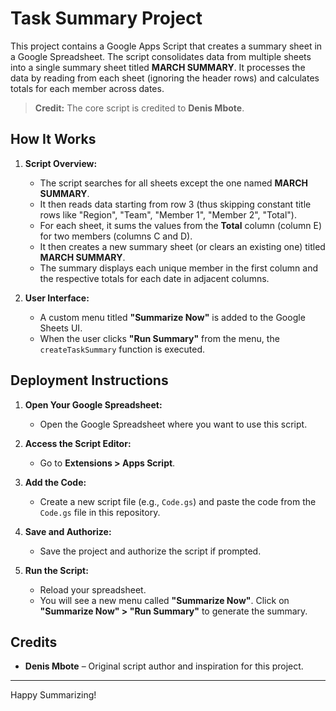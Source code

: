 # Task Summary Project

This project contains a Google Apps Script that creates a summary sheet in a Google Spreadsheet. The script consolidates data from multiple sheets into a single summary sheet titled **MARCH SUMMARY**. It processes the data by reading from each sheet (ignoring the header rows) and calculates totals for each member across dates.

> **Credit:** The core script is credited to **Denis Mbote**.

## How It Works

1. **Script Overview:**
   - The script searches for all sheets except the one named **MARCH SUMMARY**.
   - It then reads data starting from row 3 (thus skipping constant title rows like "Region", "Team", "Member 1", "Member 2", "Total").
   - For each sheet, it sums the values from the **Total** column (column E) for two members (columns C and D).
   - It then creates a new summary sheet (or clears an existing one) titled **MARCH SUMMARY**.
   - The summary displays each unique member in the first column and the respective totals for each date in adjacent columns.

2. **User Interface:**
   - A custom menu titled **"Summarize Now"** is added to the Google Sheets UI.
   - When the user clicks **"Run Summary"** from the menu, the `createTaskSummary` function is executed.

## Deployment Instructions

1. **Open Your Google Spreadsheet:**
   - Open the Google Spreadsheet where you want to use this script.

2. **Access the Script Editor:**
   - Go to **Extensions > Apps Script**.

3. **Add the Code:**
   - Create a new script file (e.g., `Code.gs`) and paste the code from the `Code.gs` file in this repository.

4. **Save and Authorize:**
   - Save the project and authorize the script if prompted.

5. **Run the Script:**
   - Reload your spreadsheet.
   - You will see a new menu called **"Summarize Now"**. Click on **"Summarize Now" > "Run Summary"** to generate the summary.

## Credits

- **Denis Mbote** – Original script author and inspiration for this project.

---

Happy Summarizing!
